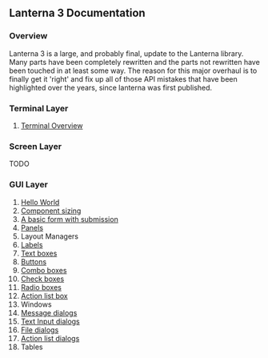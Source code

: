 Lanterna 3 Documentation
---

### Overview
Lanterna 3 is a large, and probably final, update to the Lanterna library.
Many parts have been completely rewritten and the parts not rewritten have been touched in at least some way.
The reason for this major overhaul is to finally get it 'right' and fix up all of those API mistakes that have been highlighted
over the years, since lanterna was first published.

### Terminal Layer
1. [Terminal Overview](examples/terminal/overview.md)

### Screen Layer
TODO

### GUI Layer
1. [Hello World](examples/gui/hello_world.md)
2. [Component sizing](examples/gui/component_sizing.md)
3. [A basic form with submission](examples/gui/basic_form_submission.md)
4. [Panels](examples/gui/panels.md)
5. Layout Managers
6. [Labels](examples/gui/labels.md)
7. [Text boxes](examples/gui/text_boxes.md)
8. [Buttons](examples/gui/buttons.md)
9. [Combo boxes](examples/gui/combo_boxes.md)
10. [Check boxes](examples/gui/check_boxes.md)
11. [Radio boxes](examples/gui/radio_boxes.md)
12. [Action list box](examples/gui/action_list_box.md)
13. Windows
14. [Message dialogs](examples/gui/message_dialogs.md)
15. [Text Input dialogs](examples/gui/text_input_dialogs.md)
16. [File dialogs](examples/gui/file_dialogs.md)
17. [Action list dialogs](examples/gui/action_list_dialogs.md)
18. Tables